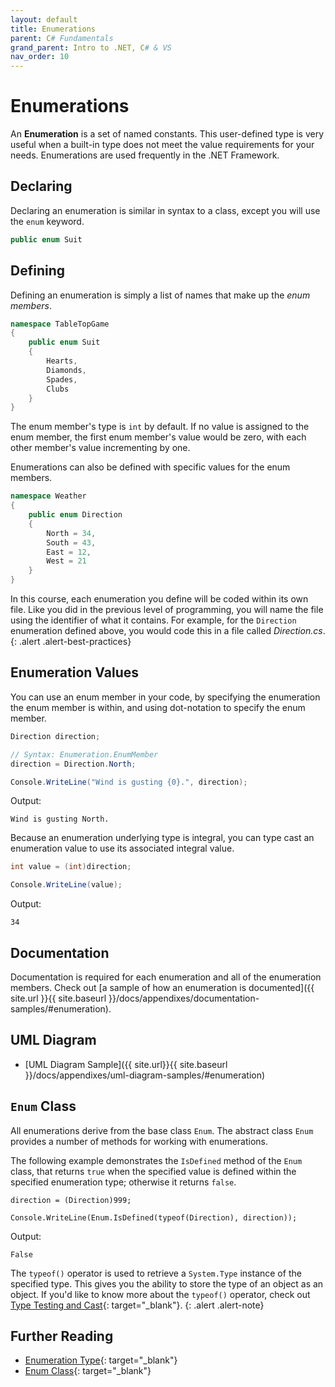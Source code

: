```yaml
---
layout: default
title: Enumerations
parent: C# Fundamentals
grand_parent: Intro to .NET, C# & VS
nav_order: 10
---
```


# Enumerations

An **Enumeration** is a set of named constants. This user-defined type is very useful when a built-in type does not meet the value requirements for your needs. Enumerations are used frequently in the .NET Framework.

## Declaring

Declaring an enumeration is similar in syntax to a class, except you will use the `enum` keyword.

```csharp
public enum Suit
```

## Defining

Defining an enumeration is simply a list of names that make up the _enum members_.

```csharp
namespace TableTopGame
{
    public enum Suit
    {
        Hearts,
        Diamonds,
        Spades,
        Clubs
    }
}
```

The enum member's type is `int` by default. If no value is assigned to the enum member, the first enum member's value would be zero, with each other member's value incrementing by one.

Enumerations can also be defined with specific values for the enum members.

```csharp
namespace Weather
{
    public enum Direction
    {
        North = 34,
        South = 43,
        East = 12,
        West = 21
    }
}
```

In this course, each enumeration you define will be coded within its own file. Like you did in the previous level of programming, you will name the file using the identifier of what it contains. For example, for the `Direction` enumeration defined above, you would code this in a file called _Direction.cs_.
{: .alert .alert-best-practices}



## Enumeration Values

You can use an enum member in your code, by specifying the enumeration the enum member is within, and using dot-notation to specify the enum member.

```csharp
Direction direction;

// Syntax: Enumeration.EnumMember
direction = Direction.North;

Console.WriteLine("Wind is gusting {0}.", direction);
```

Output:

```text
Wind is gusting North.
```

Because an enumeration underlying type is integral, you can type cast an enumeration value to use its associated integral value.

```csharp
int value = (int)direction;

Console.WriteLine(value);
```

Output:

```text
34
```

## Documentation

Documentation is required for each enumeration and all of the enumeration members. Check out [a sample of how an enumeration is documented]({{ site.url }}{{ site.baseurl }}/docs/appendixes/documentation-samples/#enumeration).

## UML Diagram

* [UML Diagram Sample]({{ site.url}}{{ site.baseurl }}/docs/appendixes/uml-diagram-samples/#enumeration)

## `Enum` Class

All enumerations derive from the base class `Enum`. The abstract class `Enum` provides a number of methods for working with enumerations.

The following example demonstrates the `IsDefined` method of the `Enum` class, that returns `true` when the specified value is defined within the specified enumeration type; otherwise it returns `false`.

```
direction = (Direction)999;

Console.WriteLine(Enum.IsDefined(typeof(Direction), direction));
```

Output:

```text
False
```

The `typeof()` operator is used to retrieve a `System.Type` instance of the specified type. This gives you the ability to store the type of an object as an object. If you'd like to know more about the `typeof()` operator, check out [Type Testing and Cast](https://docs.microsoft.com/en-us/dotnet/csharp/language-reference/operators/type-testing-and-cast#typeof-operator){: target="_blank"}.
{: .alert .alert-note}

## Further Reading

* [Enumeration Type](https://docs.microsoft.com/en-us/dotnet/csharp/language-reference/builtin-types/enum){: target="_blank"}
* [Enum Class](https://docs.microsoft.com/en-us/dotnet/api/system.enum){: target="_blank"}